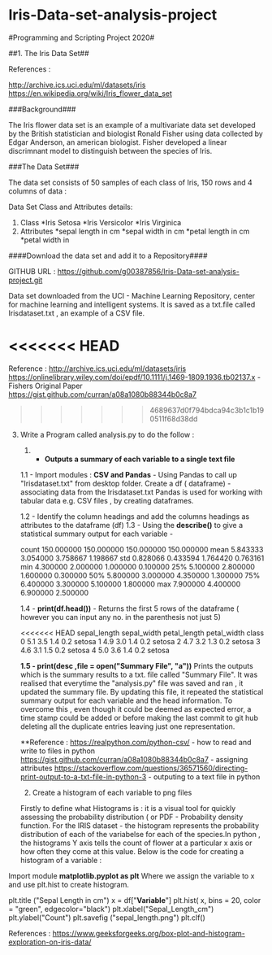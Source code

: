 # Iris-Data-set-analysis-project
#Programming and Scripting Project 2020#

##1. The Iris Data Set##

References : 

http://archive.ics.uci.edu/ml/datasets/iris
https://en.wikipedia.org/wiki/Iris_flower_data_set

###Background###

The Iris flower data set is an example of a multivariate data set developed by the British statistician and biologist Ronald Fisher using data collected by Edgar Anderson, an american biologist.
Fisher developed a linear discrimnant model to distinguish between the species of Iris.

###The Data Set###

The data set consists of 50 samples of each class of Iris, 150 rows and 4 columns of data : 

Data Set Class and Attributes details:

1. Class
    *Iris Setosa
    *Iris Versicolor
    *Iris Virginica
2. Attributes
    *sepal length in cm
    *sepal width in cm
    *petal length in cm
    *petal width in 



####Download the data set and add it to a Repository####

GITHUB URL : https://github.com/g00387856/Iris-Data-set-analysis-project.git

Data set downloaded from the UCI - Machine Learning Repository, center for machine learning and intelligent systems. It is saved as a txt.file called Irisdataset.txt , an example of a CSV file.


<<<<<<< HEAD
=======
Reference : http://archive.ics.uci.edu/ml/datasets/iris 
            https://onlinelibrary.wiley.com/doi/epdf/10.1111/j.1469-1809.1936.tb02137.x - Fishers Original Paper
            https://gist.github.com/curran/a08a1080b88344b0c8a7
>>>>>>> 4689637d0f794bdca94c3b1c1b190511f68d38dd
            
3. Write a Program called analysis.py to do the follow : 
  
    1. -  **Outputs a summary of each variable to a single text file**
    
      1.1  - Import modules : **CSV and Pandas** - Using Pandas to call up "Irisdataset.txt" from desktop folder. 
          Create a df ( dataframe) - associating data from the Irisdataset.txt
          Pandas is used for working with tabular data e.g. CSV files , by creating dataframes. 
          
      1.2  - Identify the column headings and add the columns headings as attributes to the dataframe (df)
      1.3 -  Using the **describe()** to give a statistical summary output for each variable -
      
      count    150.000000   150.000000    150.000000   150.000000
      mean       5.843333     3.054000      3.758667     1.198667
      std        0.828066     0.433594      1.764420     0.763161
       min        4.300000     2.000000      1.000000     0.100000
      25%        5.100000     2.800000      1.600000     0.300000
      50%        5.800000     3.000000      4.350000     1.300000
      75%        6.400000     3.300000      5.100000     1.800000
      max        7.900000     4.400000      6.900000     2.500000
  
      1.4  - **print(df.head())** - Returns the first 5 rows of the dataframe ( however you can input any no. in the parenthesis not just              5)
      
      <<<<<<< HEAD
     sepal_length  sepal_width  petal_length  petal_width     class
       0             5.1          3.5           1.4          0.2  setosa
       1             4.9          3.0           1.4          0.2  setosa
       2             4.7          3.2           1.3          0.2  setosa
        3            4.6          3.1           1.5          0.2  setosa
        4            5.0          3.6           1.4          0.2  setosa
        
      **1.5  - print(desc ,file = open("Summary File", "a"))** 
        Prints the outputs which is the summary results to a txt. file called "Summary File". 
        It was realised that everytime the "analysis.py" file was saved and ran , it updated the summary file. By updating this file, it         repeated the statistical summary output for each variable and the head information. 
        To overcome this , even though it could be deemed as expected error, a time stamp could be added or before making the last        commit to git hub deleting all the duplicate entries leaving just one representation.
      
   **Reference :
                https://realpython.com/python-csv/ - how to read and write to files in python
                https://gist.github.com/curran/a08a1080b88344b0c8a7 - assigning attributes
                https://stackoverflow.com/questions/36571560/directing-print-output-to-a-txt-file-in-python-3 - outputing to a text file                 in python
      
     2. Create a histogram of each variable to png files
     
     Firstly to define what Histograms is : it is a visual tool for quickly assessing the probability distribution ( or PDF - Probability density function. For the IRIS dataset - the histogram represents the probability distribution of each of the variabelse for each of the species.In python , the histograms Y axis tells the count of flower at a particular x axis or how often they come at this value. 
Below is the code for creating a histogram of a variable :

Import module **matplotlib.pyplot as plt**
Where we assign the variable to x and use plt.hist to create histogram. 

plt.title ("Sepal Length in cm")
x = df["**Variable**"]
plt.hist( x, bins = 20, color = "green", edgecolor="black") 
plt.xlabel("Sepal_Length_cm") 
plt.ylabel("Count")
plt.savefig ("sepal_length.png")
plt.clf()
     
     
     
     
   References : https://www.geeksforgeeks.org/box-plot-and-histogram-exploration-on-iris-data/
    
    
